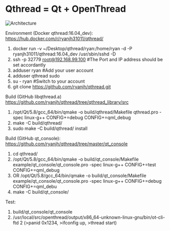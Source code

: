 # Qthread = Qt + OpenThread
![Architecture](https://cloud.githubusercontent.com/assets/22163926/26624410/59df27ca-4623-11e7-8ea7-15b68b3f2f71.JPG)

Environment (Docker qthread:16.04_dev): https://hub.docker.com/r/ryanjh31011/qthread/
1. docker run -v ~/Desktop/qthread/ryan:/home/ryan -d -P ryanjh31011/qthread:16.04_dev /usr/sbin/sshd -D
2. ssh -p 32779 root@192.168.99.100 #The Port and IP address should be set accordantly
3. adduser ryan #Add your user account
4. adduser qthread sudo
5. su - ryan    #Switch to your account
6. git clone https://github.com/ryanjh/qthread.git

Build (GitHub libqthread.a) https://github.com/ryanjh/qthread/tree/qthread_library/src
1. /opt/Qt/5.8/gcc_64/bin/qmake -o build/qthread/Makefile qthread.pro -spec linux-g++ CONFIG+=debug CONFIG+=qml_debug
2. make -C build/qthread/
3. sudo make -C build/qthread/ install

Build (GitHub qt_console): https://github.com/ryanjh/qthread/tree/master/qt_console
1. cd qthread/
2. /opt/Qt/5.8/gcc_64/bin/qmake -o build/qt_console/Makefile example/qt_console/qt_console.pro -spec linux-g++ CONFIG+=test CONFIG+=qml_debug
3. OR /opt/Qt/5.8/gcc_64/bin/qmake -o build/qt_console/Makefile example/qt_console/qt_console.pro -spec linux-g++ CONFIG+=debug CONFIG+=qml_debu
4. make -C build/qt_console/

Test:
1. build/qt_console/qt_console
2. /usr/local/src/openthread/output/x86_64-unknown-linux-gnu/bin/ot-cli-ftd 2 (>panid 0x1234, >ifconfig up, >thread start)
